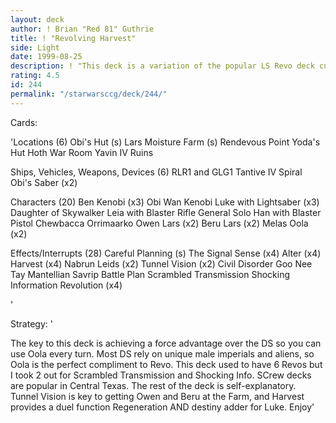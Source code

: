 ```yaml
---
layout: deck
author: ! Brian "Red 81" Guthrie
title: ! "Revolving Harvest"
side: Light
date: 1999-08-25
description: ! "This deck is a variation of the popular LS Revo deck currently being played.Instead of starting with the Throne Room, it uses Careful Planning to deploy Obi's hut and Lars Farm.Add Revos, Oola, and several Harvests, and mix well"
rating: 4.5
id: 244
permalink: "/starwarsccg/deck/244/"
---
```

Cards: 

'Locations (6)
Obi's Hut (s)
Lars Moisture Farm (s)
Rendevous Point
Yoda's Hut
Hoth War Room
Yavin IV Ruins

Ships, Vehicles, Weapons, Devices (6)
RLR1 and GLG1
Tantive IV
Spiral
Obi's Saber (x2)

Characters (20)
Ben Kenobi (x3)
Obi Wan Kenobi
Luke with Lightsaber (x3)
Daughter of Skywalker
Leia with Blaster Rifle
General Solo
Han with Blaster Pistol
Chewbacca
Orrimaarko
Owen Lars (x2)
Beru Lars (x2)
Melas
Oola (x2)

Effects/Interrupts (28)
Careful Planning (s)
The Signal
Sense (x4)
Alter (x4)
Harvest (x4)
Nabrun Leids (x2)
Tunnel Vision (x2)
Civil Disorder
Goo Nee Tay
Mantellian Savrip
Battle Plan
Scrambled Transmission
Shocking Information
Revolution (x4)




'

Strategy: '

The key to this deck is achieving a force advantage over the DS so you can use Oola every turn.
Most DS rely on unique male imperials and aliens, so Oola is the perfect compliment to Revo.
This deck used to have 6 Revos but I took 2 out for Scrambled Transmission and Shocking Info.  SCrew decks are popular in Central Texas.
The rest of the deck is self-explanatory.  Tunnel Vision is key to getting Owen and Beru at the Farm, and Harvest provides a duel function Regeneration AND destiny adder for Luke.
Enjoy'
